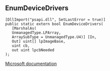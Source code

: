 ## EnumDeviceDrivers

```
[DllImport("psapi.dll", SetLastError = true)]
public static extern bool EnumDeviceDrivers(
   [MarshalAs(
   UnmanagedType.LPArray,
   ArraySubType = UnmanagedType.U4)] [In,
   Out] uint[] lpImageBase,
   uint cb,
   out uint lpcbNeeded
);
```

[Microsoft documentation](https://docs.microsoft.com/en-us/windows/win32/api/psapi/nf-psapi-enumdevicedrivers)
